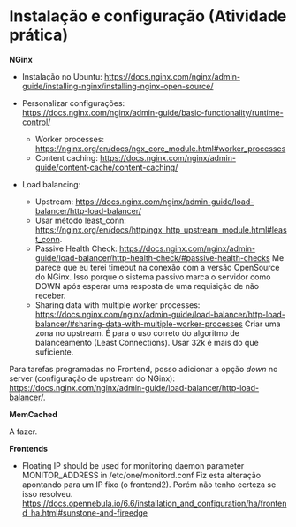 # Instalação e configuração (Atividade prática)

__NGinx__
- Instalação no Ubuntu: https://docs.nginx.com/nginx/admin-guide/installing-nginx/installing-nginx-open-source/

- Personalizar configurações:    
    https://docs.nginx.com/nginx/admin-guide/basic-functionality/runtime-control/
    - Worker processes: https://nginx.org/en/docs/ngx_core_module.html#worker_processes
    - Content caching: https://docs.nginx.com/nginx/admin-guide/content-cache/content-caching/

- Load balancing:
    - Upstream: https://docs.nginx.com/nginx/admin-guide/load-balancer/http-load-balancer/
    - Usar método least_conn: https://nginx.org/en/docs/http/ngx_http_upstream_module.html#least_conn.
    -  Passive Health Check: https://docs.nginx.com/nginx/admin-guide/load-balancer/http-health-check/#passive-health-checks
        Me parece que eu terei timeout na conexão com a versão OpenSource do NGinx. Isso porque o sistema passivo marca o servidor como DOWN após esperar uma resposta de uma requisição de não receber. 
    - Sharing data with multiple worker processes: https://docs.nginx.com/nginx/admin-guide/load-balancer/http-load-balancer/#sharing-data-with-multiple-worker-processes
        Criar uma zona no upstream. É para o uso correto do algoritmo de balanceamento (Least Connections). Usar 32k é mais do que suficiente.


Para tarefas programadas no Frontend, posso adicionar a opção _down_ no server (configuração de upstream do NGinx): https://docs.nginx.com/nginx/admin-guide/load-balancer/http-load-balancer/.



__MemCached__

A fazer.


__Frontends__

- Floating IP should be used for monitoring daemon parameter MONITOR_ADDRESS in /etc/one/monitord.conf
Fiz esta alteração apontando para um IP fixo (o frontend2). Porém não tenho certeza se isso resolveu.
https://docs.opennebula.io/6.6/installation_and_configuration/ha/frontend_ha.html#sunstone-and-fireedge
